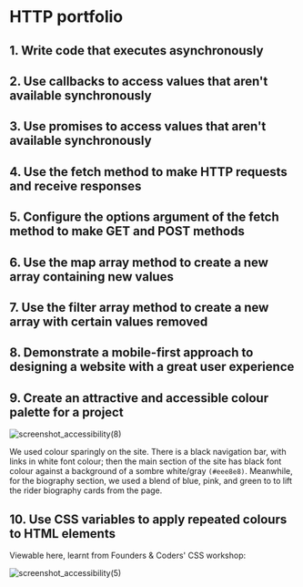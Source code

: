 # HTTP portfolio

## 1. Write code that executes asynchronously


## 2. Use callbacks to access values that aren't available synchronously



## 3. Use promises to access values that aren't available synchronously



## 4. Use the fetch method to make HTTP requests and receive responses



## 5. Configure the options argument of the fetch method to make GET and POST methods



## 6. Use the map array method to create a new array containing new values



## 7. Use the filter array method to create a new array with certain values removed



## 8. Demonstrate a mobile-first approach to designing a website with a great user experience



## 9. Create an attractive and accessible colour palette for a project

![screenshot_accessibility(8)](https://user-images.githubusercontent.com/52511353/204138184-eec1b4b7-5970-428d-b08c-8197d3431516.png)

We used colour sparingly on the site. There is a black navigation bar, with links in white font colour; then the main section of the site has black font colour against a background of a sombre white/gray ```(#eee8e8)```. Meanwhile, for the biography section, we used a blend of blue, pink, and green to to lift the rider biography cards from the page. 

## 10. Use CSS variables to apply repeated colours to HTML elements

Viewable here, learnt from Founders & Coders' CSS workshop:

![screenshot_accessibility(5)](https://user-images.githubusercontent.com/52511353/204043145-f7215a73-7033-4909-9c63-0f3a4d350d45.png)


